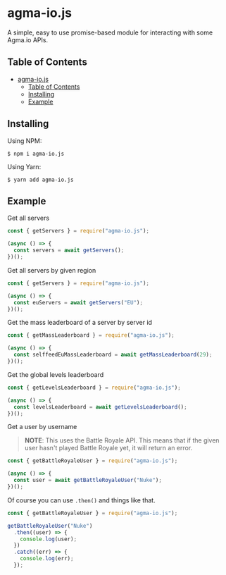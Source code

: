 # agma-io.js

A simple, easy to use promise-based module for interacting with some Agma.io APIs.

## Table of Contents

- [agma-io.js](#agma-iojs)
  - [Table of Contents](#table-of-contents)
  - [Installing](#installing)
  - [Example](#example)

## Installing

Using NPM:

```
$ npm i agma-io.js
```

Using Yarn:

```
$ yarn add agma-io.js
```

## Example

Get all servers

```js
const { getServers } = require("agma-io.js");

(async () => {
  const servers = await getServers();
})();
```

Get all servers by given region

```js
const { getServers } = require("agma-io.js");

(async () => {
  const euServers = await getServers("EU");
})();
```

Get the mass leaderboard of a server by server id

```js
const { getMassLeaderboard } = require("agma-io.js");

(async () => {
  const selffeedEuMassLeaderboard = await getMassLeaderboard(29);
})();
```

Get the global levels leaderboard

```js
const { getLevelsLeaderboard } = require("agma-io.js");

(async () => {
  const levelsLeaderboard = await getLevelsLeaderboard();
})();
```

Get a user by username

> **NOTE**: This uses the Battle Royale API. This means that if the given user hasn't played Battle Royale yet, it will return an error.

```js
const { getBattleRoyaleUser } = require("agma-io.js");

(async () => {
  const user = await getBattleRoyaleUser("Nuke");
})();
```

Of course you can use `.then()` and things like that.

```js
const { getBattleRoyaleUser } = require("agma-io.js");

getBattleRoyaleUser("Nuke")
  .then((user) => {
    console.log(user);
  })
  .catch((err) => {
    console.log(err);
  });
```
